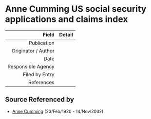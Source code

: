 ﻿---
layout: page
permalink: /sources/s44154666
---

# Anne Cumming US social security applications and claims index

Field | Detail
---:|:---
Publication | 
Originator / Author | 
Date | 
Responsible Agency | 
Filed by Entry | 
References | 

## Source Referenced by

* [Anne Cumming](../people/@14926290@-anne-cumming-b1920-2-23-d2002-11-14.md) (23/Feb/1920 - 14/Nov/2002)
